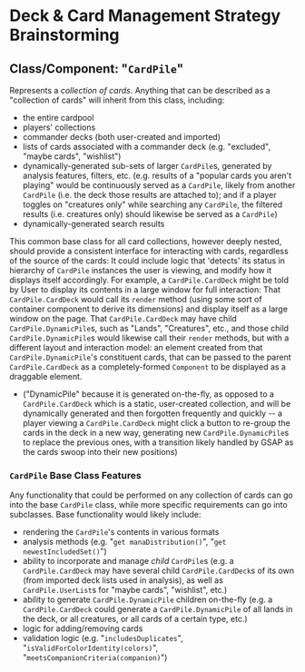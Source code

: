# Deck & Card Management Strategy Brainstorming

## Class/Component: "`CardPile`"
Represents a *collection of cards*. Anything that can be described as a "collection of cards" will inherit from this class, including:
- the entire cardpool
- players' collections
- commander decks (both user-created and imported)
- lists of cards associated with a commander deck (e.g. "excluded", "maybe cards", "wishlist")
- dynamically-generated sub-sets of larger `CardPile`s, generated by analysis features, filters, etc. (e.g. results of a "popular cards you aren't playing" would be continuously served as a `CardPile`, likely from another `CardPile` (i.e. the deck those results are attached to); and if a player toggles on "creatures only" while searching any `CardPile`, the filtered results (i.e. creatures only) should likewise be served as a `CardPile`)
- dynamically-generated search results

This common base class for all card collections, however deeply nested, should provide a consistent interface for interacting with cards, regardless of the source of the cards: It could include logic that 'detects' its status in hierarchy of `CardPile` instances the user is viewing, and modify how it displays itself accordingly.
For example, a `CardPile.CardDeck` might be told by User to display its contents in a large window for full interaction: That `CardPile.CardDeck` would call its `render` method (using some sort of container component to derive its dimensions) and display itself as a large window on the page. That `CardPile.CardDeck` may have child `CardPile.DynamicPile`s, such as "Lands", "Creatures", etc., and those child `CardPile.DynamicPile`s would likewise call their `render` methods, but with a different layout and interaction model: an element created from that `CardPile.DynamicPile`'s constituent cards, that can be passed to the parent `CardPile.CardDeck` as a completely-formed `Component` to be displayed as a draggable element.
  - ("DynamicPile" because it is generated on-the-fly, as opposed to a `CardPile.CardDeck` which is a static, user-created collection, and will be dynamically generated and then forgotten frequently and quickly -- a player viewing a `CardPile.CardDeck` might click a button to re-group the cards in the deck in a new way, generating new `CardPile.DynamicPile`s to replace the previous ones, with a transition likely handled by GSAP as the cards swoop into their new positions)

### `CardPile` Base Class Features
Any functionality that could be performed on any collection of cards can go into the base `CardPile` class, while more specific requirements can go into subclasses. Base functionality would likely include:
- rendering the `CardPile`'s contents in various formats
- analysis methods (e.g. "`get manaDistribution()`", "`get newestIncludedSet()`")
- ability to incorporate and manage _child_ `CardPile`s (e.g. a `CardPile.CardDeck` may have several child `CardPile.CardDeck`s of its own (from imported deck lists used in analysis), as well as `CardPile.UserList`s for "maybe cards", "wishlist", etc.)
- ability to generate `CardPile.DynamicPile` children on-the-fly (e.g. a `CardPile.CardDeck` could generate a `CardPile.DynamicPile` of all lands in the deck, or all creatures, or all cards of a certain type, etc.)
- logic for adding/removing cards
- validation logic (e.g. "`includesDuplicates`", "`isValidForColorIdentity(colors)`", "`meetsCompanionCriteria(companion)`")